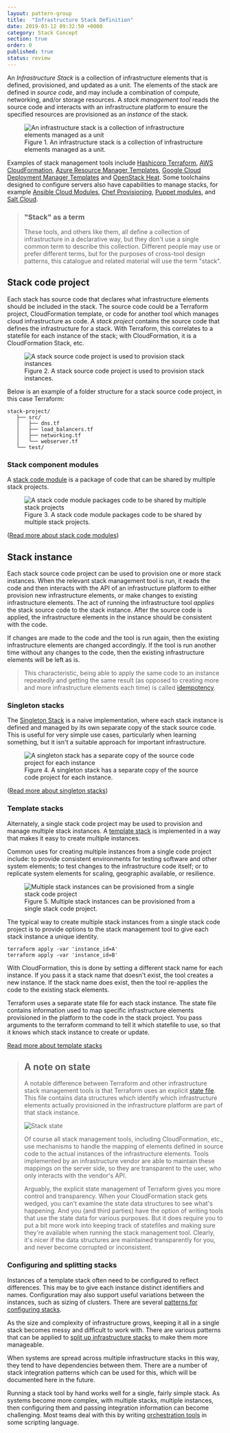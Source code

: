 ```yaml
---
layout: pattern-group
title:  "Infrastructure Stack Definition"
date: 2019-03-12 09:32:50 +0000
category: Stack Concept
section: true
order: 0
published: true
status: review
---
```


An *Infrastructure Stack* is a collection of infrastructure elements that is defined, provisioned, and updated as a unit. The elements of the stack are defined in *source code*, and may include a combination of compute, networking, and/or storage resources. A *stack management tool* reads the source code and interacts with an infrastructure platform to ensure the specified resources are provisioned as an *instance* of the stack.


<figure>
  <img src="images/infrastructure-stack.png" alt="An infrastructure stack is a collection of infrastructure elements managed as a unit"/>
  <figcaption>Figure 1. An infrastructure stack is a collection of infrastructure elements managed as a unit.</figcaption>
</figure>


Examples of stack management tools include [Hashicorp Terraform](https://www.terraform.io/), [AWS CloudFormation](https://aws.amazon.com/cloudformation/), [Azure Resource Manager Templates](https://docs.microsoft.com/en-us/azure/azure-resource-manager/resource-group-overview), [Google Cloud Deployment Manager Templates](https://cloud.google.com/deployment-manager/) and [OpenStack Heat](https://wiki.openstack.org/wiki/Heat). Some toolchains designed to configure servers also have capabilities to manage stacks, for example [Ansible Cloud Modules](https://www.ansible.com/integrations/cloud), [Chef Provisioning](https://docs.chef.io/provisioning.html), [Puppet modules](https://forge.puppet.com/puppetlabs/aws/readme), and [Salt Cloud](https://docs.saltstack.com/en/latest/topics/cloud/).


> ### "Stack" as a term
>
> These tools, and others like them, all define a collection of infrastructure in a declarative way, but they don't use a single common term to describe this collection. Different people may use or prefer different terms, but for the purposes of cross-tool design patterns, this catalogue and related material will use the term "stack".


## Stack code project

Each stack has source code that declares what infrastructure elements should be included in the stack. The source code could be a Terraform project, CloudFormation template, or code for another tool which manages cloud infrastructure as code. A *stack project* contains the source code that defines the infrastructure for a stack. With Terraform, this correlates to a statefile for each instance of the stack; with CloudFormation, it is a CloudFormation Stack, etc.


<figure>
  <img src="images/stack-source.png" alt="A stack source code project is used to provision stack instances"/>
  <figcaption>Figure 2. A stack source code project is used to provision stack instances.</figcaption>
</figure>


Below is an example of a folder structure for a stack source code project, in this case Terraform:

~~~ console
stack-project/
   ├── src/
   │   ├── dns.tf
   │   ├── load_balancers.tf
   │   ├── networking.tf
   │   └── webserver.tf
   └── test/
~~~


### Stack component modules

A [stack code module](/patterns/stack-concept/stack-code-module.html) is a package of code that can be shared by multiple stack projects.


<figure>
  <img src="/patterns/stack-concept/images/stack-code-module.png" alt="A stack code module packages code to be shared by multiple stack projects"/>
  <figcaption>Figure 3. A stack code module packages code to be shared by multiple stack projects.</figcaption>
</figure>


([Read more about stack code modules](/patterns/stack-concept/stack-code-module.html))


## Stack instance

Each stack source code project can be used to provision one or more stack instances. When the relevant stack management tool is run, it reads the code and then interacts with the API of an infrastructure platform to either provision new infrastructure elements, or make changes to existing infrastructure elements. The act of running the infrastructure tool *applies* the stack source code to the stack instance. After the source code is applied, the infrastructure elements in the instance should be consistent with the code.

If changes are made to the code and the tool is run again, then the existing infrastructure elements are changed accordingly. If the tool is run another time without any changes to the code, then the existing infrastructure elements will be left as is.

> This characteristic, being able to apply the same code to an instance repeatedly and getting the same result (as opposed to creating more and more infrastructure elements each time) is called [idempotency](https://en.wikipedia.org/wiki/Idempotence).


### Singleton stacks

The [Singleton Stack](/patterns/stack-replication/singleton-stack.html) is a naive implementation, where each stack instance is defined and managed by its own separate copy of the stack source code. This is useful for very simple use cases, particularly when learning something, but it isn't a suitable approach for important infrastructure.


<figure>
  <img src="/patterns/stack-replication/images/singleton-stack.png" alt="A singleton stack has a separate copy of the source code project for each instance"/>
  <figcaption>Figure 4. A singleton stack has a separate copy of the source code project for each instance.</figcaption>
</figure>


([Read more about singleton stacks](/patterns/stack-replication/singleton-stack.html))


### Template stacks

Alternately, a single stack code project may be used to provision and manage multiple stack instances. A [template stack](/patterns/stack-replication/template-stack.html) is implemented in a way that makes it easy to create multiple instances.

Common uses for creating multiple instances from a single code project include: to provide consistent environments for testing software and other system elements; to test changes to the infrastructure code itself; or to replicate system elements for scaling, geographic available, or resilience.


<figure>
  <img src="images/stack-instances.png" alt="Multiple stack instances can be provisioned from a single stack code project"/>
  <figcaption>Figure 5. Multiple stack instances can be provisioned from a single stack code project.</figcaption>
</figure>


The typical way to create multiple stack instances from a single stack code project is to provide options to the stack management tool to give each stack instance a unique identity.


~~~ console
terraform apply -var 'instance_id=A'
terraform apply -var 'instance_id=B'
~~~


With CloudFormation, this is done by setting a different stack name for each instance. If you pass it a stack name that doesn't exist, the tool creates a new instance. If the stack name does exist, then the tool re-applies the code to the existing stack elements.

Terraform uses a separate state file for each stack instance. The state file contains information used to map specific infrastructure elements provisioned in the platform to the code in the stack project. You pass arguments to the terraform command to tell it which statefile to use, so that it knows which stack instance to create or update.


[Read more about template stacks](/patterns/stack-replication/template-stack.html)


> ## A note on state
> 
> A notable difference between Terraform and other infrastructure stack management tools is that Terraform uses an explicit [state file](https://www.terraform.io/docs/state/). This file contains data structures which identify which infrastructure elements actually provisioned in the infrastructure platform are part of that stack instance.
>
> ![Stack state](images/stack-state.png)
> 
> Of course all stack management tools, including CloudFormation, etc., use mechanisms to handle the mapping of elements defined in source code to the actual instances of the infrastructure elements. Tools implemented by an infrastructure vendor are able to maintain these mappings on the server side, so they are transparent to the user, who only interacts with the vendor's API. 
> 
> Arguably, the explicit state management of Terraform gives you more control and transparency. When your CloudFormation stack gets wedged, you can't examine the state data structures to see what's happening. And you (and third parties) have the option of writing tools that use the state data for various purposes. But it does require you to put a bit more work into keeping track of statefiles and making sure they're available when running the stack management tool. Clearly, it's nicer if the data structures are maintained transparently for you, and never become corrupted or inconsistent.


### Configuring and splitting stacks

Instances of a template stack often need to be configured to reflect differences. This may be to give each instance distinct identifiers and names. Configuration may also support useful variations between the instances, such as sizing of clusters. There are several [patterns for configuring stacks](/patterns/stack-configuration/).

As the size and complexity of infrastructure grows, keeping it all in a single stack becomes messy and difficult to work with. There are various patterns that can be applied to [split up infrastructure stacks](/patterns/multiple-stacks/) to make them more manageable.

When systems are spread across multiple infrastructure stacks in this way, they tend to have dependencies between them. There are a number of stack integration patterns which can be used for this, which will be documented here in the future.

Running a stack tool by hand works well for a single, fairly simple stack. As systems become more complex, with multiple stacks, multiple instances, then configuring them and passing integration information can become challenging. Most teams deal with this by writing [orchestration tools](/patterns/stack-orchestration-tools/) in some scripting language.

